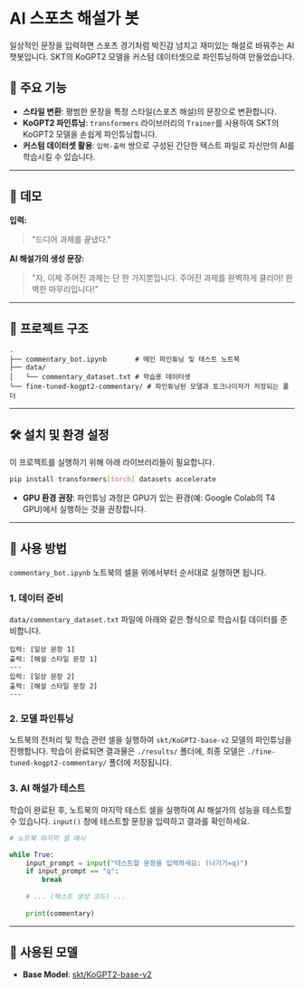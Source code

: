 # AI 스포츠 해설가 봇

일상적인 문장을 입력하면 스포츠 경기처럼 박진감 넘치고 재미있는 해설로 바꿔주는 AI 챗봇입니다. SKT의 KoGPT2 모델을 커스텀 데이터셋으로 파인튜닝하여 만들었습니다.

## 🚀 주요 기능

- **스타일 변환**: 평범한 문장을 특정 스타일(스포츠 해설)의 문장으로 변환합니다.
- **KoGPT2 파인튜닝**: `transformers` 라이브러리의 `Trainer`를 사용하여 SKT의 KoGPT2 모델을 손쉽게 파인튜닝합니다.
- **커스텀 데이터셋 활용**: `입력-출력` 쌍으로 구성된 간단한 텍스트 파일로 자신만의 AI를 학습시킬 수 있습니다.

---

## 📝 데모

**입력:**
> "드디어 과제를 끝냈다."

**AI 해설가의 생성 문장:**
> "자, 이제 주어진 과제는 단 한 가지뿐입니다. 주어진 과제를 완벽하게 클리어! 완벽한 마무리입니다!"

---

## 📂 프로젝트 구조

```
.
├── commentary_bot.ipynb       # 메인 파인튜닝 및 테스트 노트북
├── data/
│   └── commentary_dataset.txt # 학습용 데이터셋
└── fine-tuned-kogpt2-commentary/ # 파인튜닝된 모델과 토크나이저가 저장되는 폴더
```

---

## 🛠️ 설치 및 환경 설정

이 프로젝트를 실행하기 위해 아래 라이브러리들이 필요합니다.

```bash
pip install transformers[torch] datasets accelerate
```

- **GPU 환경 권장**: 파인튜닝 과정은 GPU가 있는 환경(예: Google Colab의 T4 GPU)에서 실행하는 것을 권장합니다.

---

## 📖 사용 방법

`commentary_bot.ipynb` 노트북의 셀을 위에서부터 순서대로 실행하면 됩니다.

### 1. 데이터 준비

`data/commentary_dataset.txt` 파일에 아래와 같은 형식으로 학습시킬 데이터를 준비합니다.

```
입력: [일상 문장 1]
출력: [해설 스타일 문장 1]
---
입력: [일상 문장 2]
출력: [해설 스타일 문장 2]
---
```

### 2. 모델 파인튜닝

노트북의 전처리 및 학습 관련 셀을 실행하여 `skt/KoGPT2-base-v2` 모델의 파인튜닝을 진행합니다. 학습이 완료되면 결과물은 `./results/` 폴더에, 최종 모델은 `./fine-tuned-kogpt2-commentary/` 폴더에 저장됩니다.

### 3. AI 해설가 테스트

학습이 완료된 후, 노트북의 마지막 테스트 셀을 실행하여 AI 해설가의 성능을 테스트할 수 있습니다. `input()` 창에 테스트할 문장을 입력하고 결과를 확인하세요.

```python
# 노트북 마지막 셀 예시

while True:
    input_prompt = input("테스트할 문장을 입력하세요: (나가기=q)")
    if input_prompt == "q":
        break
    
    # ... (텍스트 생성 코드) ...
    
    print(commentary)
```

---

## 🤖 사용된 모델

- **Base Model**: [skt/KoGPT2-base-v2](https://huggingface.co/skt/KoGPT2-base-v2)
